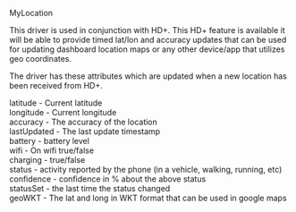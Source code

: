 MyLocation

This driver is used in conjunction with HD+. This HD+ feature is available it will be able to provide timed lat/lon and accuracy updates that can be used for updating dashboard location maps or any other device/app that utilizes geo coordinates.

The driver has these attributes which are updated when a new location has been received from HD+.

latitude - Current latitude\
longitude - Current longitude\
accuracy - The accuracy of the location\
lastUpdated - The last update timestamp\
battery - battery level\
wifi - On wifi true/false\
charging - true/false\
status - activity reported by the phone (in a vehicle, walking, running, etc)\
confidence - confidence in % about the above status\
statusSet - the last time the status changed\
geoWKT - The lat and long in WKT format that can be used in google maps
